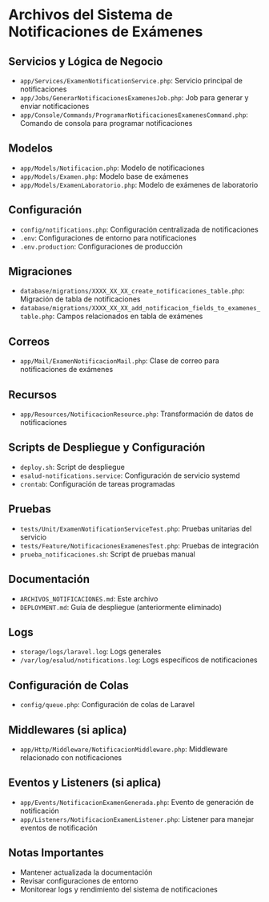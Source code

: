 # Archivos del Sistema de Notificaciones de Exámenes

## Servicios y Lógica de Negocio
- `app/Services/ExamenNotificationService.php`: Servicio principal de notificaciones
- `app/Jobs/GenerarNotificacionesExamenesJob.php`: Job para generar y enviar notificaciones
- `app/Console/Commands/ProgramarNotificacionesExamenesCommand.php`: Comando de consola para programar notificaciones

## Modelos
- `app/Models/Notificacion.php`: Modelo de notificaciones
- `app/Models/Examen.php`: Modelo base de exámenes
- `app/Models/ExamenLaboratorio.php`: Modelo de exámenes de laboratorio

## Configuración
- `config/notifications.php`: Configuración centralizada de notificaciones
- `.env`: Configuraciones de entorno para notificaciones
- `.env.production`: Configuraciones de producción

## Migraciones
- `database/migrations/XXXX_XX_XX_create_notificaciones_table.php`: Migración de tabla de notificaciones
- `database/migrations/XXXX_XX_XX_add_notificacion_fields_to_examenes_table.php`: Campos relacionados en tabla de exámenes

## Correos
- `app/Mail/ExamenNotificacionMail.php`: Clase de correo para notificaciones de exámenes

## Recursos
- `app/Resources/NotificacionResource.php`: Transformación de datos de notificaciones

## Scripts de Despliegue y Configuración
- `deploy.sh`: Script de despliegue
- `esalud-notifications.service`: Configuración de servicio systemd
- `crontab`: Configuración de tareas programadas

## Pruebas
- `tests/Unit/ExamenNotificationServiceTest.php`: Pruebas unitarias del servicio
- `tests/Feature/NotificacionesExamenesTest.php`: Pruebas de integración
- `prueba_notificaciones.sh`: Script de pruebas manual

## Documentación
- `ARCHIVOS_NOTIFICACIONES.md`: Este archivo
- `DEPLOYMENT.md`: Guía de despliegue (anteriormente eliminado)

## Logs
- `storage/logs/laravel.log`: Logs generales
- `/var/log/esalud/notifications.log`: Logs específicos de notificaciones

## Configuración de Colas
- `config/queue.php`: Configuración de colas de Laravel

## Middlewares (si aplica)
- `app/Http/Middleware/NotificacionMiddleware.php`: Middleware relacionado con notificaciones

## Eventos y Listeners (si aplica)
- `app/Events/NotificacionExamenGenerada.php`: Evento de generación de notificación
- `app/Listeners/NotificacionExamenListener.php`: Listener para manejar eventos de notificación

## Notas Importantes
- Mantener actualizada la documentación
- Revisar configuraciones de entorno
- Monitorear logs y rendimiento del sistema de notificaciones
